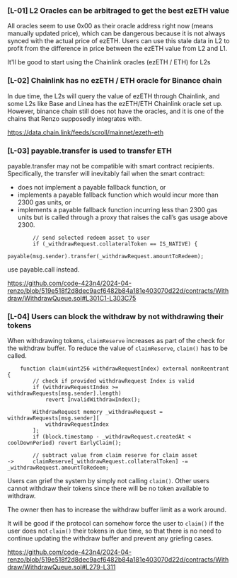 ### [L-01] L2 Oracles can be arbitraged to get the best ezETH value

All oracles seem to use 0x00 as their oracle address right now (means manually updated price), which can be dangerous because it is not always synced with the actual price of ezETH. Users can use this stale data in L2 to profit from the difference in price between the ezETH value from L2 and L1.

It'll be good to start using the Chainlink oracles (ezETH / ETH) for L2s

### [L-02] Chainlink has no ezETH / ETH oracle for Binance chain

In due time, the L2s will query the value of ezETH through Chainlink, and some L2s like Base and Linea has the ezETH/ETH Chainlink oracle set up. However, binance chain still does not have the oracles, and it is one of the chains that Renzo supposedly integrates with.

https://data.chain.link/feeds/scroll/mainnet/ezeth-eth

### [L-03] payable.transfer is used to transfer ETH

payable.transfer may not be compatible with smart contract recipients. Specifically, the transfer will inevitably fail when the smart contract:

- does not implement a payable fallback function, or
- implements a payable fallback function which would incur more than 2300 gas units, or
- implements a payable fallback function incurring less than 2300 gas units but is called through a proxy that raises the call’s gas usage above 2300.

```
        // send selected redeem asset to user
        if (_withdrawRequest.collateralToken == IS_NATIVE) {
            payable(msg.sender).transfer(_withdrawRequest.amountToRedeem);
```

use payable.call instead.

https://github.com/code-423n4/2024-04-renzo/blob/519e518f2d8dec9acf6482b84a181e403070d22d/contracts/Withdraw/WithdrawQueue.sol#L301C1-L303C75

### [L-04] Users can block the withdraw by not withdrawing their tokens

When withdrawing tokens, `claimReserve` increases as part of the check for the withdraw buffer. To reduce the value of `claimReserve`, `claim()` has to be called.

```
    function claim(uint256 withdrawRequestIndex) external nonReentrant {
        // check if provided withdrawRequest Index is valid
        if (withdrawRequestIndex >= withdrawRequests[msg.sender].length)
            revert InvalidWithdrawIndex();

        WithdrawRequest memory _withdrawRequest = withdrawRequests[msg.sender][
            withdrawRequestIndex
        ];
        if (block.timestamp - _withdrawRequest.createdAt < coolDownPeriod) revert EarlyClaim();

        // subtract value from claim reserve for claim asset
->      claimReserve[_withdrawRequest.collateralToken] -= _withdrawRequest.amountToRedeem;
```

Users can grief the system by simply not calling `claim()`. Other users cannot withdraw their tokens since there will be no token available to withdraw.

The owner then has to increase the withdraw buffer limit as a work around.

It will be good if the protocol can somehow force the user to `claim()` if the user does not `claim()` their tokens in due time, so that there is no need to continue updating the withdraw buffer and prevent any griefing cases.

https://github.com/code-423n4/2024-04-renzo/blob/519e518f2d8dec9acf6482b84a181e403070d22d/contracts/Withdraw/WithdrawQueue.sol#L279-L311
